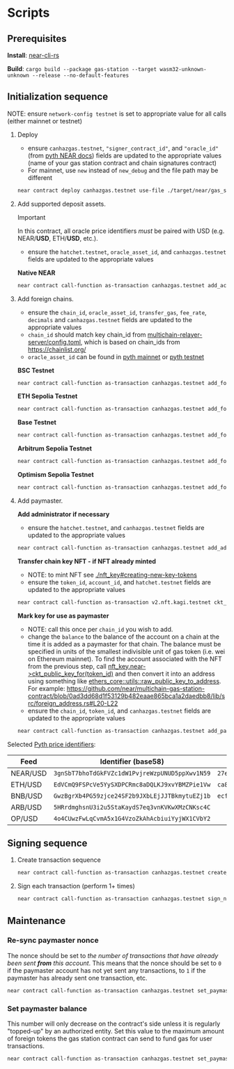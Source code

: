 # Scripts

## Prerequisites
**Install**: [near-cli-rs](https://github.com/near/near-cli-rs?tab=readme-ov-file#install)

**Build**: `cargo build --package gas-station --target wasm32-unknown-unknown --release --no-default-features`


## Initialization sequence

NOTE: ensure `network-config testnet` is set to appropriate value for all calls (either mainnet or testnet)

1. Deploy

   - ensure `canhazgas.testnet`, `"signer_contract_id"`, and `"oracle_id"` (from [pyth NEAR docs](https://docs.pyth.network/price-feeds/contract-addresses/near)) fields are updated to the appropriate values (name of your gas station contract and chain signatures contract)
   - For mainnet, use `new` instead of `new_debug` and the file path may be different
  
   ```sh
   near contract deploy canhazgas.testnet use-file ./target/near/gas_station/gas_station.wasm with-init-call new_debug json-args '{"oracle_id":"pyth-oracle.testnet","signer_contract_id":"v2.nft.kagi.testnet"}' prepaid-gas '100.0 Tgas' attached-deposit '0 NEAR' network-config testnet sign-with-legacy-keychain send
   ```

2. Add supported deposit assets.

   > [!IMPORTANT]
   > In this contract, all oracle price identifiers _must_ be paired with USD (e.g. NEAR/**USD**, ETH/**USD**, etc.).

   - ensure the `hatchet.testnet`, `oracle_asset_id`, and `canhazgas.testnet` fields are updated to the appropriate values

   **Native NEAR**

   ```sh
   near contract call-function as-transaction canhazgas.testnet add_accepted_local_asset json-args '{"asset_id":"Native","decimals":24,"oracle_asset_id":"3gnSbT7bhoTdGkFVZc1dW1PvjreWzpUNUD5ppXwv1N59"}' prepaid-gas '100.0 Tgas' attached-deposit '0 NEAR' sign-as hatchet.testnet network-config testnet sign-with-legacy-keychain send
   ```

3. Add foreign chains.

   - ensure the `chain_id`, `oracle_asset_id`, `transfer_gas`, `fee_rate`, `decimals` and `canhazgas.testnet` fields are updated to the appropriate values
   - `chain_id` should match key chain_id from [multichain-relayer-server/config.toml](https://github.com/near/multichain-relayer-server/blob/main/config.toml), which is based on chain_ids from <https://chainlist.org/>
   - `oracle_asset_id` can be found in [pyth mainnet](https://pyth.network/developers/price-feed-ids#near-mainnet) or [pyth testnet](https://pyth.network/developers/price-feed-ids#near-testnet)

   **BSC Testnet**

   ```sh
   near contract call-function as-transaction canhazgas.testnet add_foreign_chain json-args '{"chain_id":"97","oracle_asset_id":"EdVCmQ9FSPcVe5YySXDPCRmc8aDQLKJ9xvYBMZPie1Vw","transfer_gas":"21000","fee_rate":["120","100"],"decimals":18}' prepaid-gas '100.0 Tgas' attached-deposit '0 NEAR' sign-as canhazgas.testnet network-config testnet sign-with-legacy-keychain send
   ```

   **ETH Sepolia Testnet**

   ```sh
   near contract call-function as-transaction canhazgas.testnet add_foreign_chain json-args '{"chain_id":"11155111","oracle_asset_id":"EdVCmQ9FSPcVe5YySXDPCRmc8aDQLKJ9xvYBMZPie1Vw","transfer_gas":"21000","fee_rate":["120","100"],"decimals":18}' prepaid-gas '100.0 Tgas' attached-deposit '0 NEAR' sign-as canhazgas.testnet network-config testnet sign-with-legacy-keychain send
   ```

   **Base Testnet**

   ```sh
   near contract call-function as-transaction canhazgas.testnet add_foreign_chain json-args '{"chain_id":"84532","oracle_asset_id":"EdVCmQ9FSPcVe5YySXDPCRmc8aDQLKJ9xvYBMZPie1Vw","transfer_gas":"21000","fee_rate":["120","100"],"decimals":18}' prepaid-gas '100.0 Tgas' attached-deposit '0 NEAR' sign-as canhazgas.testnet network-config testnet sign-with-legacy-keychain send
   ```

   **Arbitrum Sepolia Testnet**

   ```sh
   near contract call-function as-transaction canhazgas.testnet add_foreign_chain json-args '{"chain_id":"421614","oracle_asset_id":"EdVCmQ9FSPcVe5YySXDPCRmc8aDQLKJ9xvYBMZPie1Vw","transfer_gas":"21000","fee_rate":["120","100"],"decimals":18}' prepaid-gas '100.0 Tgas' attached-deposit '0 NEAR' sign-as canhazgas.testnet network-config testnet sign-with-legacy-keychain send
   ```

   **Optimism Sepolia Testnet**

   ```sh
   near contract call-function as-transaction canhazgas.testnet add_foreign_chain json-args '{"chain_id":"11155420","oracle_asset_id":"EdVCmQ9FSPcVe5YySXDPCRmc8aDQLKJ9xvYBMZPie1Vw","transfer_gas":"21000","fee_rate":["120","100"],"decimals":18}' prepaid-gas '100.0 Tgas' attached-deposit '0 NEAR' sign-as canhazgas.testnet network-config testnet sign-with-legacy-keychain send
   ```

4. Add paymaster.

   **Add administrator if necessary**
   - ensure the `hatchet.testnet`, and `canhazgas.testnet` fields are updated to the appropriate values
  
   ```sh
   near contract call-function as-transaction canhazgas.testnet add_administrator json-args '{"account_id":"hatchet.testnet"}' prepaid-gas '100.0 Tgas' attached-deposit '0 NEAR' sign-as canhazgas.testnet network-config testnet sign-with-legacy-keychain send
   ```

   **Transfer chain key NFT - if NFT already minted**

   - NOTE: to mint NFT see [./nft_key#creating-new-key-tokens](https://github.com/near/multichain-gas-station-contract/tree/pyth-client/nft_key#creating-new-key-tokens)
   - ensure the `token_id`, `account_id`, and `hatchet.testnet` fields are updated to the appropriate values

   ```sh
   near contract call-function as-transaction v2.nft.kagi.testnet ckt_approve_call json-args '{"token_id":"1","account_id":"canhazgas.testnet","msg":"{\"is_paymaster\":true}"}' prepaid-gas '100.0 Tgas' attached-deposit '1 yoctoNEAR' sign-as hatchet.testnet network-config testnet sign-with-legacy-keychain send
   ```

   **Mark key for use as paymaster**

   - NOTE: call this once per `chain_id` you wish to add.
   - change the `balance` to the balance of the account on a chain at the time it is added as a paymaster for that chain. The balance must be specified in units of the smallest indivisible unit of gas token (i.e. wei on Ethereum mainnet). To find the account associated with the NFT from the previous step, call [nft_key.near->ckt_public_key_for(token_id)](https://github.com/near/multichain-gas-station-contract/blob/0ad3dd68d1f53129b482eaae865bca1a2daedbb8/nft_key/src/lib.rs#L168) and then convert it into an address using something like [ethers_core::utils::raw_public_key_to_address](https://docs.rs/ethers-core/latest/ethers_core/utils/fn.raw_public_key_to_address.html). For example: <https://github.com/near/multichain-gas-station-contract/blob/0ad3dd68d1f53129b482eaae865bca1a2daedbb8/lib/src/foreign_address.rs#L20-L22>
   - ensure the `chain_id`, `token_id`, and `canhazgas.testnet` fields are updated to the appropriate values

   ```sh
   near contract call-function as-transaction canhazgas.testnet add_paymaster json-args '{"chain_id":"97","balance":"100000000000000000000","nonce":0,"token_id":"1"}' prepaid-gas '100.0 Tgas' attached-deposit '0 NEAR' sign-as canhazgas.testnet network-config testnet sign-with-legacy-keychain send
   ```

Selected [Pyth price identifiers](https://pyth.network/price-feeds?cluster=pythtest-crosschain):

| Feed     | Identifier (base58)                            | Identifier (hex) |
| -------- | ---------------------------------------------- |-|
| NEAR/USD | `3gnSbT7bhoTdGkFVZc1dW1PvjreWzpUNUD5ppXwv1N59` | `27e867f0f4f61076456d1a73b14c7edc1cf5cef4f4d6193a33424288f11bd0f4` |
| ETH/USD  | `EdVCmQ9FSPcVe5YySXDPCRmc8aDQLKJ9xvYBMZPie1Vw` | `ca80ba6dc32e08d06f1aa886011eed1d77c77be9eb761cc10d72b7d0a2fd57a6` |
| BNB/USD  | `GwzBgrXb4PG59zjce24SF2b9JXbLEjJJTBkmytuEZj1b` | `ecf553770d9b10965f8fb64771e93f5690a182edc32be4a3236e0caaa6e0581a` |
| ARB/USD  | `5HRrdmghsnU3i2u5StaKaydS7eq3vnKVKwXMzCNKsc4C` | |
| OP/USD   | `4o4CUwzFwLqCvmA5x1G4VzoZkAhAcbiuiYyjWX1CVbY2` | |

## Signing sequence

1. Create transaction sequence

   ```sh
   near contract call-function as-transaction canhazgas.testnet create_transaction json-args '{"transaction_rlp_hex":"0xe7618222628204d28204d2825208940f0f0f0f0f0f0f0f0f0f0f0f0f0f0f0f0f0f0f0f8204d280c0","use_paymaster":true,"token_id":"0"}' prepaid-gas '100.0 Tgas' attached-deposit '0.5 NEAR' sign-as hatchet.testnet network-config testnet sign-with-legacy-keychain send
   ```

2. Sign each transaction (perform 1+ times)

   ```sh
   near contract call-function as-transaction canhazgas.testnet sign_next json-args '{"id":"0"}' prepaid-gas '300.0 Tgas' attached-deposit '0 NEAR' sign-as hatchet.testnet network-config testnet sign-with-legacy-keychain send
   ```

## Maintenance

### Re-sync paymaster nonce

The nonce should be set to _the number of transactions that have already been sent **from** this account_. This means that the nonce should be set to `0` if the paymaster account has not yet sent any transactions, to `1` if the paymaster has already sent one transaction, etc.

```sh
near contract call-function as-transaction canhazgas.testnet set_paymaster_nonce json-args '{"chain_id":"97","index":0,"nonce":16}' prepaid-gas '100.0 Tgas' attached-deposit '0 NEAR' sign-as canhazgas.testnet network-config testnet sign-with-legacy-keychain send
```

### Set paymaster balance

This number will only decrease on the contract's side unless it is regularly "topped-up" by an authorized entity. Set this value to the maximum amount of foreign tokens the gas station contract can send to fund gas for user transactions.

```sh
near contract call-function as-transaction canhazgas.testnet set_paymaster_balance json-args '{"chain_id":"97","index":0,"balance":"134800000000000000"}' prepaid-gas '100.0 Tgas' attached-deposit '0 NEAR' sign-as canhazgas.testnet network-config testnet sign-with-legacy-keychain send
```
